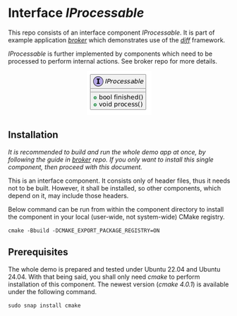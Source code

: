 # Interface *IProcessable*
This repo consists of an interface component *IProcessable*. It is part of example application *[broker](https://github.com/slawomir-niespodziany/diff_broker)* which demonstrates use of the *[diff](https://github.com/slawomir-niespodziany/diff)* framework. 

*IProcessable* is further implemented by components which need to be processed to perform internal actions. 
See broker repo for more details.

<p align="center"><img src="img/IProcessable.png" alt="IProcessable interface"/></p>

## Installation
*It is recommended to build and run the whole demo app at once, by following the guide in *[broker](https://github.com/slawomir-niespodziany/diff_broker)* repo. If you only want to install this single component, then proceed with this document.*

This is an interface component. It consists only of header files, thus it needs not to be built. However, it shall be installed, so other components, which depend on it, may include those headers.

Below command can be run from within the component directory to install the component in your local (user-wide, not system-wide) CMake registry.
```
cmake -Bbuild -DCMAKE_EXPORT_PACKAGE_REGISTRY=ON
```

## Prerequisites
The whole demo is prepared and tested under Ubuntu 22.04 and Ubuntu 24.04. With that being said, you shall only need *cmake* to perform installation of this component. The newest version (*cmake 4.0.1*) is available under the following command.
```
sudo snap install cmake
```
